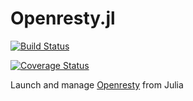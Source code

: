 # Openresty.jl

[![Build Status](https://travis-ci.org/tanmaykm/Openresty.jl.png)](https://travis-ci.org/tanmaykm/Openresty.jl)

[![Coverage Status](https://coveralls.io/repos/github/tanmaykm/Openresty.jl/badge.svg?branch=master)](https://coveralls.io/github/tanmaykm/Openresty.jl?branch=master)

Launch and manage [Openresty](http://openresty.org/en/) from Julia
